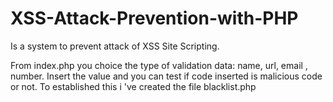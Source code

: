 # XSS-Attack-Prevention-with-PHP


Is a system to prevent attack of XSS Site Scripting.

From index.php you choice the type of validation data: name, url, email , number. Insert the value and you can test if code inserted is malicious code or not. To established this i 've created the file blacklist.php
